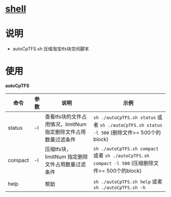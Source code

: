 # [shell](https://github.com/shuchun/shell)   

# 说明    
* autoCpTFS.sh   压缩淘宝tfs块空间脚本   

# 使用    
**autoCpTFS**    



  
 命令    |     参数     |     说明        |    示例     
------   |   ----------   |   -------------   |   ----------------------  
status | -l <limitNum>  |  查看tfs块的文件占用情况，limitNum 指定删除文件占用数量过滤条件  |  ```sh ./autoCpTFS.sh status``` 或者 ```sh ./autoCpTFS.sh status -l 500``` (删除文件>= 500个的block)     
compact |  -l <limitNum> |  压缩tfs块，limitNum 指定删除文件占用数量过滤条件 |  ```sh ./autoCpTFS.sh compact``` 或者 ```sh ./autoCpTFS.sh compact -l 500``` (压缩删除文件>= 500个的block)       
help   |     |   帮助   | ```sh ./autoCpTFS.sh help``` 或者 ```sh ./autoCpTFS.sh -h ```       

